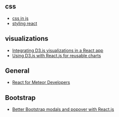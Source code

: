 css
---
- [css in js](https://github.com/MicheleBertoli/css-in-js)
- [styling react](http://survivejs.com/react/advanced-techniques/styling-react/)

visualizations
---
- [Integrating D3.js visualizations in a React app](http://nicolashery.com/integrating-d3js-visualizations-in-a-react-app/)
- [Using D3.js with React.js for reusable charts](https://10consulting.com/2014/02/19/d3-plus-reactjs-for-charting/)

General
---
- [React for Meteor Developers](http://blog.differential.com/react-for-meteor-developers/)

Bootstrap
---
- [Better Bootstrap modals and popover with React.js](https://clozeit.wordpress.com/2014/01/08/bootstrap-modals-and-popover-in-react-js/)
